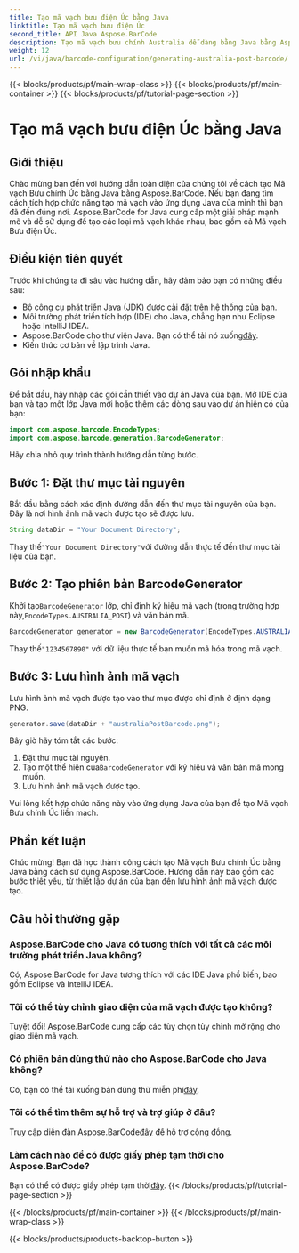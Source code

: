 ```yaml
---
title: Tạo mã vạch bưu điện Úc bằng Java
linktitle: Tạo mã vạch bưu điện Úc
second_title: API Java Aspose.BarCode
description: Tạo mã vạch bưu chính Australia dễ dàng bằng Java bằng Aspose.BarCode. Hãy làm theo hướng dẫn từng bước của chúng tôi để tích hợp liền mạch.
weight: 12
url: /vi/java/barcode-configuration/generating-australia-post-barcode/
---
```


{{< blocks/products/pf/main-wrap-class >}}
{{< blocks/products/pf/main-container >}}
{{< blocks/products/pf/tutorial-page-section >}}

# Tạo mã vạch bưu điện Úc bằng Java


## Giới thiệu

Chào mừng bạn đến với hướng dẫn toàn diện của chúng tôi về cách tạo Mã vạch Bưu chính Úc bằng Java bằng Aspose.BarCode. Nếu bạn đang tìm cách tích hợp chức năng tạo mã vạch vào ứng dụng Java của mình thì bạn đã đến đúng nơi. Aspose.BarCode for Java cung cấp một giải pháp mạnh mẽ và dễ sử dụng để tạo các loại mã vạch khác nhau, bao gồm cả Mã vạch Bưu điện Úc.

## Điều kiện tiên quyết

Trước khi chúng ta đi sâu vào hướng dẫn, hãy đảm bảo bạn có những điều sau:

- Bộ công cụ phát triển Java (JDK) được cài đặt trên hệ thống của bạn.
- Môi trường phát triển tích hợp (IDE) cho Java, chẳng hạn như Eclipse hoặc IntelliJ IDEA.
-  Aspose.BarCode cho thư viện Java. Bạn có thể tải nó xuống[đây](https://releases.aspose.com/barcode/java/).
- Kiến thức cơ bản về lập trình Java.

## Gói nhập khẩu

Để bắt đầu, hãy nhập các gói cần thiết vào dự án Java của bạn. Mở IDE của bạn và tạo một lớp Java mới hoặc thêm các dòng sau vào dự án hiện có của bạn:

```java
import com.aspose.barcode.EncodeTypes;
import com.aspose.barcode.generation.BarcodeGenerator;
```

Hãy chia nhỏ quy trình thành hướng dẫn từng bước.

## Bước 1: Đặt thư mục tài nguyên

Bắt đầu bằng cách xác định đường dẫn đến thư mục tài nguyên của bạn. Đây là nơi hình ảnh mã vạch được tạo sẽ được lưu.

```java
String dataDir = "Your Document Directory";
```

 Thay thế`"Your Document Directory"`với đường dẫn thực tế đến thư mục tài liệu của bạn.

## Bước 2: Tạo phiên bản BarcodeGenerator

 Khởi tạo`BarcodeGenerator` lớp, chỉ định ký hiệu mã vạch (trong trường hợp này,`EncodeTypes.AUSTRALIA_POST`) và văn bản mã.

```java
BarcodeGenerator generator = new BarcodeGenerator(EncodeTypes.AUSTRALIA_POST, "1234567890");
```

 Thay thế`"1234567890"` với dữ liệu thực tế bạn muốn mã hóa trong mã vạch.

## Bước 3: Lưu hình ảnh mã vạch

Lưu hình ảnh mã vạch được tạo vào thư mục được chỉ định ở định dạng PNG.

```java
generator.save(dataDir + "australiaPostBarcode.png");
```

Bây giờ hãy tóm tắt các bước:

1. Đặt thư mục tài nguyên.
2.  Tạo một thể hiện của`BarcodeGenerator` với ký hiệu và văn bản mã mong muốn.
3. Lưu hình ảnh mã vạch được tạo.

Vui lòng kết hợp chức năng này vào ứng dụng Java của bạn để tạo Mã vạch Bưu chính Úc liền mạch.

## Phần kết luận

Chúc mừng! Bạn đã học thành công cách tạo Mã vạch Bưu chính Úc bằng Java bằng cách sử dụng Aspose.BarCode. Hướng dẫn này bao gồm các bước thiết yếu, từ thiết lập dự án của bạn đến lưu hình ảnh mã vạch được tạo.

## Câu hỏi thường gặp

### Aspose.BarCode cho Java có tương thích với tất cả các môi trường phát triển Java không?
Có, Aspose.BarCode for Java tương thích với các IDE Java phổ biến, bao gồm Eclipse và IntelliJ IDEA.

### Tôi có thể tùy chỉnh giao diện của mã vạch được tạo không?
Tuyệt đối! Aspose.BarCode cung cấp các tùy chọn tùy chỉnh mở rộng cho giao diện mã vạch.

### Có phiên bản dùng thử nào cho Aspose.BarCode cho Java không?
 Có, bạn có thể tải xuống bản dùng thử miễn phí[đây](https://releases.aspose.com/).

### Tôi có thể tìm thêm sự hỗ trợ và trợ giúp ở đâu?
 Truy cập diễn đàn Aspose.BarCode[đây](https://forum.aspose.com/c/barcode/13) để hỗ trợ cộng đồng.

### Làm cách nào để có được giấy phép tạm thời cho Aspose.BarCode?
 Bạn có thể có được giấy phép tạm thời[đây](https://purchase.aspose.com/temporary-license/).
{{< /blocks/products/pf/tutorial-page-section >}}

{{< /blocks/products/pf/main-container >}}
{{< /blocks/products/pf/main-wrap-class >}}

{{< blocks/products/products-backtop-button >}}
